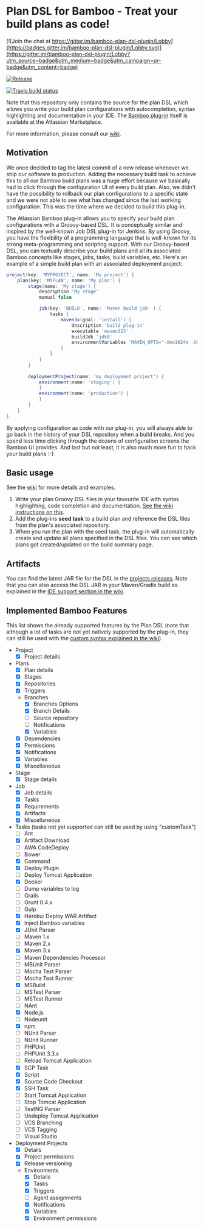 # Plan DSL for Bamboo - Treat your build plans as code!

[![Join the chat at https://gitter.im/bamboo-plan-dsl-plugin/Lobby](https://badges.gitter.im/bamboo-plan-dsl-plugin/Lobby.svg)](https://gitter.im/bamboo-plan-dsl-plugin/Lobby?utm_source=badge&utm_medium=badge&utm_campaign=pr-badge&utm_content=badge)

[![Release](https://img.shields.io/github/release/mibexsoftware/bamboo-plan-dsl-plugin.svg?label=maven%20version)](https://jitpack.io/#mibexsoftware/bamboo-plan-dsl-plugin)

[![Travis build status](https://travis-ci.org/mibexsoftware/bamboo-plan-dsl-plugin.svg?branch=master)](https://travis-ci.org/mibexsoftware/bamboo-plan-dsl-plugin)


Note that this repository only contains the source for the plan DSL which allows you write your build
plan configurations with autocompletion, syntax highlighting and documentation in your IDE. The 
[Bamboo plug-in](https://marketplace.atlassian.com/plugins/ch.mibex.bamboo.plandsl) itself is available at the 
Atlassian Marketplace. 

For more information, please consult our [wiki](https://github.com/mibexsoftware/bamboo-plan-dsl-plugin/wiki).

## Motivation
We once decided to tag the latest commit of a new release whenever we ship our software to production. Adding the 
necessary build task to achieve this to all our Bamboo build plans was a huge effort because we basically had to click 
through the configuration UI of every build plan. Also, we didn't have the possibility to rollback our plan 
configurations to a specific state and we were not able to see what has changed since the last working configuration.
This was the time where we decided to build this plug-in.

The Atlassian Bamboo plug-in allows you to specify your build plan configurations with a Groovy-based DSL. It is 
conceptually similar and inspired by the well-known Job DSL plug-in for Jenkins. By using Groovy, you have the 
flexibility of a programming language that is well-known for its strong meta-programming and scripting support. With our
Groovy-based DSL, you can textually describe your build plans and all its associated Bamboo concepts like stages, jobs, 
tasks, build variables, etc. Here's an example of a simple build plan with an associated deployment project:

```groovy
project(key: 'MYPROJECT', name: 'My project') {
    plan(key: 'MYPLAN', name: 'My plan') {
        stage(name: 'My stage') {
            description 'My stage'
            manual false

            job(key: 'BUILD', name: 'Maven build job' ) {
                tasks {
                    maven3x(goal: 'install') {
                        description 'build plug-in'
                        executable 'maven323'
                        buildJdk 'jdk8'
                        environmentVariables 'MAVEN_OPTS="-Xmx1024m -XX:MaxPermSize=128m"'
                    }
                }
            }
        }
        
        deploymentProject(name: 'my deployment project') {
            environment(name: 'staging') {
            }
            environment(name: 'production') {
            }
        }
    }
}
```

By applying configuration as code with our plug-in, you will always able to go back in the history of your DSL repository
when a build breaks. And you spend less time clicking through the dozens of configuration screens the Bamboo UI 
provides. And last but not least, it is also much more fun to hack your build plans :-)


## Basic usage
See the [wiki](https://github.com/mibexsoftware/bamboo-plan-dsl-plugin/wiki) for more details and examples.

1. Write your plan Groovy DSL files in your favourite IDE with syntax highlighting, code completion and documentation.
[See the wiki instructions on this](https://github.com/mibexsoftware/bamboo-plan-dsl-plugin/wiki/IDE-support).
2. Add the plug-ins **seed task** to a build plan and reference the DSL files from the plan's associated repository.
3. When you run the plan with the seed task, the plug-in will automatically create and update all plans specified
   in the DSL files. You can see which plans got created/updated on the build summary page.
   
   
## Artifacts
You can find the latest JAR file for the DSL in the [projects releases](https://github.com/mibexsoftware/bamboo-plan-dsl-plugin/releases).
Note that you can also access the DSL JAR in your Maven/Gradle build as explained in the 
[IDE support section in the wiki](https://github.com/mibexsoftware/bamboo-plan-dsl-plugin/wiki/IDE-support). 


## Implemented Bamboo Features
This list shows the already supported features by the Plan DSL (note that although a lot of tasks are not yet natively
supported by the plug-in, they can still be used with the 
[custom syntax explained in the wiki](https://github.com/mibexsoftware/bamboo-plan-dsl-plugin/wiki/Bamboo-tasks)).

- Project 
    - [x] Project details
- Plans
    - [x] Plan details
    - [x] Stages
    - [x] Repositories
    - [x] Triggers
    - Branches
        - [x] Branches Options
        - [x] Branch Details
        - [ ] Source repository
        - [ ] Notifications
        - [x] Variables
    - [x] Dependencies
    - [x] Permissions
    - [x] Notifications
    - [x] Variables
    - [x] Miscellaneous
- Stage
    - [x] Stage details
- Job
    - [x] Job details
    - [x] Tasks
    - [x] Requirements
    - [x] Artifacts
    - [x] Miscellaneous
- Tasks (tasks not yet supported can still be used by using "customTask")
    - [ ] Ant
    - [x] Artifact Download
    - [ ] AWA CodeDeploy
    - [ ] Bower
    - [x] Command
    - [x] Deploy Plugin
    - [ ] Deploy Tomcat Application
    - [x] Docker
    - [ ] Dump variables to log
    - [ ] Grails
    - [ ] Grunt 0.4.x
    - [ ] Gulp
    - [x] Heroku: Deploy WAR Artifact
    - [x] Inject Bamboo variables
    - [x] JUnit Parser
    - [ ] Maven 1.x
    - [ ] Maven 2.x
    - [x] Maven 3.x
    - [ ] Maven Dependencies Processor
    - [ ] MBUnit Parser
    - [ ] Mocha Test Parser
    - [ ] Mocha Test Runner
    - [x] MSBuild
    - [ ] MSTest Parser
    - [ ] MSTest Runner
    - [ ] NAnt
    - [x] Node.js
    - [ ] Nodeunit
    - [x] npm
    - [ ] NUnit Parser
    - [ ] NUnit Runner
    - [ ] PHPUnit
    - [ ] PHPUnit 3.3.x
    - [ ] Reload Tomcat Application
    - [x] SCP Task
    - [x] Script
    - [x] Source Code Checkout
    - [x] SSH Task
    - [ ] Start Tomcat Application
    - [ ] Stop Tomcat Application
    - [ ] TestNG Parser
    - [ ] Undeploy Tomcat Application
    - [ ] VCS Branching
    - [ ] VCS Tagging
    - [ ] Visual Studio
- Deployment Projects
    - [x] Details
    - [x] Project permissions
    - [x] Release versioning
    - Environments
        - [x] Details
        - [x] Tasks
        - [x] Triggers
        - [ ] Agent assignments
        - [x] Notifications
        - [x] Variables
        - [x] Environment permissions

